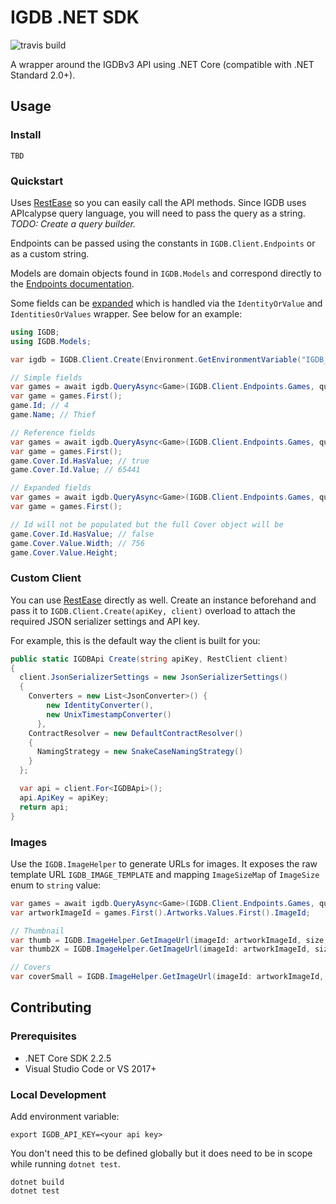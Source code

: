 # IGDB .NET SDK

![travis build](https://travis-ci.com/kamranayub/igdb-dotnet.svg?branch=master)

A wrapper around the IGDBv3 API using .NET Core (compatible with .NET Standard 2.0+).

## Usage

### Install

    TBD

### Quickstart

Uses [RestEase](https://github.com/canton7/RestEase) so you can easily call the API methods. Since IGDB uses APIcalypse query language, you will need to pass the query as a string. *TODO: Create a query builder.*

Endpoints can be passed using the constants in `IGDB.Client.Endpoints` or as a custom string.

Models are domain objects found in `IGDB.Models` and correspond directly to the [Endpoints documentation](https://api-docs.igdb.com/#endpoints).

Some fields can be [expanded](https://api-docs.igdb.com/#expander) which is handled via the `IdentityOrValue` and `IdentitiesOrValues` wrapper. See below for an example:

```c#
using IGDB;
using IGDB.Models;

var igdb = IGDB.Client.Create(Environment.GetEnvironmentVariable("IGDB_API_KEY"));

// Simple fields
var games = await igdb.QueryAsync<Game>(IGDB.Client.Endpoints.Games, query: "fields id,name; where id = 4;");
var game = games.First();
game.Id; // 4
game.Name; // Thief

// Reference fields
var games = await igdb.QueryAsync<Game>(IGDB.Client.Endpoints.Games, query: "fields id,name,cover; where id = 4;");
var game = games.First();
game.Cover.Id.HasValue; // true
game.Cover.Id.Value; // 65441

// Expanded fields
var games = await igdb.QueryAsync<Game>(IGDB.Client.Endpoints.Games, query: "fields id,name,cover.*; where id = 4;");
var game = games.First();

// Id will not be populated but the full Cover object will be
game.Cover.Id.HasValue; // false
game.Cover.Value.Width; // 756
game.Cover.Value.Height;
```

### Custom Client

You can use [RestEase](https://github.com/canton7/RestEase) directly as well. Create an instance beforehand and pass it to `IGDB.Client.Create(apiKey, client)` overload to attach the required JSON serializer settings and API key.

For example, this is the default way the client is built for you:

```c#
public static IGDBApi Create(string apiKey, RestClient client)
{
  client.JsonSerializerSettings = new JsonSerializerSettings()
  {
    Converters = new List<JsonConverter>() {
        new IdentityConverter(),
        new UnixTimestampConverter()
      },
    ContractResolver = new DefaultContractResolver()
    {
      NamingStrategy = new SnakeCaseNamingStrategy()
    }
  };

  var api = client.For<IGDBApi>();
  api.ApiKey = apiKey;
  return api;
}
```

### Images

Use the `IGDB.ImageHelper` to generate URLs for images. It exposes the raw template URL `IGDB_IMAGE_TEMPLATE` and mapping `ImageSizeMap` of `ImageSize` enum to `string` value:

```c#
var games = await igdb.QueryAsync<Game>(IGDB.Client.Endpoints.Games, query: "fields artworks.image_id; where id = 4;");
var artworkImageId = games.First().Artworks.Values.First().ImageId;

// Thumbnail
var thumb = IGDB.ImageHelper.GetImageUrl(imageId: artworkImageId, size: ImageSize.Thumb, retina: false);
var thumb2X = IGDB.ImageHelper.GetImageUrl(imageId: artworkImageId, size: ImageSize.Thumb, retina: true);

// Covers
var coverSmall = IGDB.ImageHelper.GetImageUrl(imageId: artworkImageId, size: ImageSize.CoverSmall, retina: false);
```

## Contributing

### Prerequisites

- .NET Core SDK 2.2.5
- Visual Studio Code or VS 2017+

### Local Development

Add environment variable:

    export IGDB_API_KEY=<your api key>

You don't need this to be defined globally but it does need to be in scope while running `dotnet test`.

    dotnet build
    dotnet test

